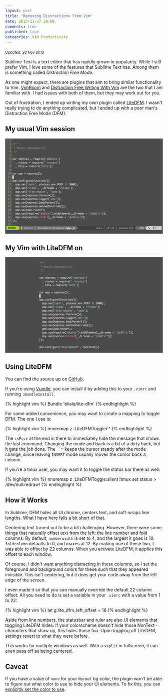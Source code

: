 ```yaml
---
layout: post
title: "Removing Distractions From Vim"
date: 2013-11-27 20:00
comments: true
published: true
categories: Vim Productivity
---
```

<small>*Updated: 30 Nov 2013*</small>

Sublime Text is a text editor that has rapidly grown in popularity. While I
still prefer Vim, I love some of the features that Sublime Text has. Among them
is something called *Distraction Free Mode*.

As one might expect, there are plugins that aim to bring similar functionality
to Vim. [VimRoom](http://projects.mikewest.org/vimroom/) and
[Distraction Free Writing With Vim](http://www.laktek.com/2012/09/05/distraction-free-writing-with-vim/)
are the two that I am familiar with. I had issues with both of them, but they
may work out for you.

Out of frustration, I ended up writing my own plugin called
[LiteDFM](https://github.com/bilalq/lite-dfm). I wasn't really trying to
do anything complicated, but I ended up with a poor man's Distraction Free Mode
(DFM).

<!--more-->

## My usual Vim session
<img src="/img/removing-distractions-from-vim/dfm_off.png" alt="My usual vim apperance" style="width:100%;max-width:738px;max-height:445px;" />

## My Vim with LiteDFM on
<img src="/img/removing-distractions-from-vim/dfm_on.png" alt="Vim's apperance with LiteDFM on" style="width:100%;max-width:738px;max-height:445px;" />

<a name="intro"></a>
## Using LiteDFM

You can find the source up on [GitHub](https://github.com/bilalq/lite-dfm).

If you're using [Vundle](https://github.com/gmarik/vundle), you can install it
by adding this to your `.vimrc` and running `:BundleInstall`.

{% highlight vim %}
Bundle 'bilalq/lite-dfm'
{% endhighlight %}

For some added convenience, you may want to create a mapping to toggle DFM.
The one I use is:

{% highlight vim %}
nnoremap <Leader>z :LiteDFMToggle<CR>i<Esc>`^
{% endhighlight %}

The `i<Esc>` at the end is there to immediately hide the message that shows the
last command. Changing the mode and back is a bit of a dirty hack, but it gets
the job done. The `` `^`` keeps the cursor steady after the mode change, since
leaving `INSERT` mode usually moves the cursor back a column.

If you're a tmux user, you may want it to toggle the status bar there as well:

{% highlight vim %}
nnoremap <Leader>z :LiteDFMToggle<CR>:silent !tmux set status > /dev/null<CR>:redraw!<CR>
{% endhighlight %}

## How it Works

In Sublime, DFM hides all UI chrome, centers text, and soft-wraps line lengths.
What I have here falls a bit short of that.

Centering text turned out to be a bit challenging. However, there were some
things that naturally offset text from the left: the line number and fold
columns. By default, `numberwidth` is set to 4, and the largest it goes is 10.
`foldcolumn` defaults to 0, and maxes at 12.  By making use of these two, I was
able to offset by 22 columns. When you activate LiteDFM, it applies this offset
to each window.

Of course, I didn't want anything distracting in these columns, so I set the
foreground and background colors for these such that they appeared invisible.
This isn't centering, but it does get your code away from the left edge of the
screen.

I even made it so that you can manually override the default 22 column offset.
All you need to do is set a variable in your `.vimrc` with a value from 1 to 22:

{% highlight vim %}
let g:lite_dfm_left_offset = 16
{% endhighlight %}


Aside from line numbers, the statusbar and ruler are also UI elements that
toggling LiteDFM hides. If your colorscheme doesn't hide those NonText `~`
characters that show up, this hides those too. Upon toggling off LiteDFM,
settings revert to what they were before.

This works for multiple windows as well. With a `vsplit` in fullscreen, it can
even pass off as being centered.

## Caveat

If you have a value of `none` for your `Normal` bg color, the plugin won't be
able to figure out what color to use to hide your UI elements.  To fix this, you
can [explicitly set the color to use](https://github.com/bilalq/lite-dfm#colors).
